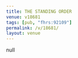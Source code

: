 ```yaml
---
title: THE STANDING ORDER
venue: v18681
tags: [pub, "fhrs:92109"]
permalink: /v/18681/
layout: venue
---
```

null
